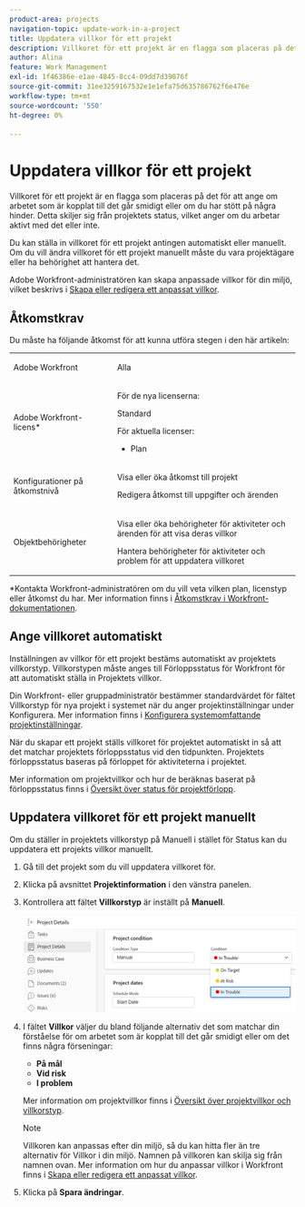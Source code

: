 ```yaml
---
product-area: projects
navigation-topic: update-work-in-a-project
title: Uppdatera villkor för ett projekt
description: Villkoret för ett projekt är en flagga som placeras på det för att ange om arbetet som är kopplat till det går smidigt eller om du har stött på några hinder. Detta skiljer sig från projektets status, vilket anger om du arbetar aktivt med det eller inte.
author: Alina
feature: Work Management
exl-id: 1f46386e-e1ae-4845-8cc4-09dd7d39076f
source-git-commit: 31ee3259167532e1e1efa75d635786762f6e476e
workflow-type: tm+mt
source-wordcount: '550'
ht-degree: 0%

---
```


# Uppdatera villkor för ett projekt

Villkoret för ett projekt är en flagga som placeras på det för att ange om arbetet som är kopplat till det går smidigt eller om du har stött på några hinder. Detta skiljer sig från projektets status, vilket anger om du arbetar aktivt med det eller inte.

Du kan ställa in villkoret för ett projekt antingen automatiskt eller manuellt. Om du vill ändra villkoret för ett projekt manuellt måste du vara projektägare eller ha behörighet att hantera det.

Adobe Workfront-administratören kan skapa anpassade villkor för din miljö, vilket beskrivs i [Skapa eller redigera ett anpassat villkor](../../../administration-and-setup/customize-workfront/create-manage-custom-conditions/create-edit-custom-conditions.md).

## Åtkomstkrav

Du måste ha följande åtkomst för att kunna utföra stegen i den här artikeln:

<table style="table-layout:auto"> 
 <col> 
 <col> 
 <tbody> 
  <tr> 
   <td role="rowheader">Adobe Workfront</td> 
   <td><p>Alla</p> </td> 
  </tr> 
  <tr> 
   <td role="rowheader">Adobe Workfront-licens*</td> 
   <td>

För de nya licenserna:
<p>Standard</p>

För aktuella licenser:
<ul><li><p>Plan</p>
    </td> 
  </tr> 
  <tr> 
   <td role="rowheader">Konfigurationer på åtkomstnivå</td> 
   <td> <p>Visa eller öka åtkomst till projekt</p> <p>Redigera åtkomst till uppgifter och ärenden </p> </td> 
  </tr> 
  <tr> 
   <td role="rowheader">Objektbehörigheter</td> 
   <td> <p>Visa eller öka behörigheter för aktiviteter och ärenden för att visa deras villkor</p>
   <p>Hantera behörigheter för aktiviteter och problem för att uppdatera villkoret</p>
     </td> 
  </tr> 
 </tbody> 
</table>

*Kontakta Workfront-administratören om du vill veta vilken plan, licenstyp eller åtkomst du har. Mer information finns i [Åtkomstkrav i Workfront-dokumentationen](/help/quicksilver/administration-and-setup/add-users/access-levels-and-object-permissions/access-level-requirements-in-documentation.md).

## Ange villkoret automatiskt

Inställningen av villkor för ett projekt bestäms automatiskt av projektets villkorstyp. Villkorstypen måste anges till Förloppsstatus för Workfront för att automatiskt ställa in Projektets villkor.

Din Workfront- eller gruppadministratör bestämmer standardvärdet för fältet Villkorstyp för nya projekt i systemet när du anger projektinställningar under Konfigurera. Mer information finns i [Konfigurera systemomfattande projektinställningar](../../../administration-and-setup/set-up-workfront/configure-system-defaults/set-project-preferences.md).

När du skapar ett projekt ställs villkoret för projektet automatiskt in så att det matchar projektets förloppsstatus vid den tidpunkten. Projektets förloppsstatus baseras på förloppet för aktiviteterna i projektet.

Mer information om projektvillkor och hur de beräknas baserat på förloppsstatus finns i [Översikt över status för projektförlopp](../../../manage-work/projects/planning-a-project/project-progress-status.md).

## Uppdatera villkoret för ett projekt manuellt

Om du ställer in projektets villkorstyp på Manuell i stället för Status kan du uppdatera ett projekts villkor manuellt.

1. Gå till det projekt som du vill uppdatera villkoret för.
1. Klicka på avsnittet **Projektinformation** i den vänstra panelen.

1. Kontrollera att fältet **Villkorstyp** är inställt på **Manuell**.

   ![](assets/project-details-overview-edit-enabled-with-condition-shot-nwe-350x251.png)

1. I fältet **Villkor** väljer du bland följande alternativ det som matchar din förståelse för om arbetet som är kopplat till det går smidigt eller om det finns några förseningar:

   * **På mål**
   * **Vid risk**
   * **I problem**

   Mer information om projektvillkor finns i [Översikt över projektvillkor och villkorstyp](../../../manage-work/projects/manage-projects/project-condition-and-condition-type.md).

   >[!NOTE]
   >
   >Villkoren kan anpassas efter din miljö, så du kan hitta fler än tre alternativ för Villkor i din miljö. Namnen på villkoren kan skilja sig från namnen ovan. Mer information om hur du anpassar villkor i Workfront finns i [Skapa eller redigera ett anpassat villkor](../../../administration-and-setup/customize-workfront/create-manage-custom-conditions/create-edit-custom-conditions.md).

1. Klicka på **Spara ändringar**.
